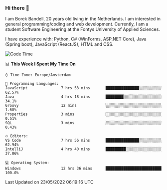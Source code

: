 ### Hi there 👋

I am Borek Bandell, 20 years old living in the Netherlands. I am interested in general programming/coding and web development. Currently, I am a student Software Engineering at the Fontys University of Applied Sciences.

I have experience with: Python, C# (WinForms, ASP.NET Core), Java (Spring boot), JavaScript (ReactJS), HTML and CSS.

<!--START_SECTION:waka-->
![Code Time](http://img.shields.io/badge/Code%20Time-146%20hrs%205%20mins-blue)

📊 **This Week I Spent My Time On** 

```text
⌚︎ Time Zone: Europe/Amsterdam

💬 Programming Languages: 
JavaScript               7 hrs 53 mins       ███████████████░░░░░░░░░░   62.57% 
Java                     4 hrs 18 mins       ████████░░░░░░░░░░░░░░░░░   34.1% 
Groovy                   12 mins             ░░░░░░░░░░░░░░░░░░░░░░░░░   1.68% 
Properties               3 mins              ░░░░░░░░░░░░░░░░░░░░░░░░░   0.51% 
SQL                      3 mins              ░░░░░░░░░░░░░░░░░░░░░░░░░   0.43%

🔥 Editors: 
VS Code                  7 hrs 56 mins       ███████████████░░░░░░░░░░   62.94% 
IntelliJ                 4 hrs 40 mins       █████████░░░░░░░░░░░░░░░░   37.06%

💻 Operating System: 
Windows                  12 hrs 36 mins      █████████████████████████   100.0%

```


 Last Updated on 23/05/2022 06:19:16 UTC
<!--END_SECTION:waka-->

<!--**tcBorek2002/tcBorek2002** is a ✨ _special_ ✨ repository because its `README.md` (this file) appears on your GitHub profile.

Here are some ideas to get you started:

- 🔭 I’m currently working on ...
- 🌱 I’m currently learning ...
- 👯 I’m looking to collaborate on ...
- 🤔 I’m looking for help with ...
- 💬 Ask me about ...
- 📫 How to reach me: ...
- 😄 Pronouns: ...
- ⚡ Fun fact: ...
-->
